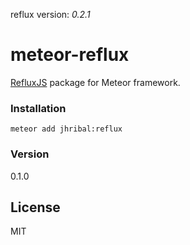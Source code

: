 reflux version: *0.2.1*

# meteor-reflux

[RefluxJS] package for Meteor framework.

### Installation

```
meteor add jhribal:reflux
```

### Version
0.1.0

License
----

MIT


[RefluxJS]:https://github.com/spoike/refluxjs
